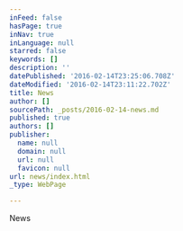 ```yaml
---
inFeed: false
hasPage: true
inNav: true
inLanguage: null
starred: false
keywords: []
description: ''
datePublished: '2016-02-14T23:25:06.708Z'
dateModified: '2016-02-14T23:11:22.702Z'
title: News
author: []
sourcePath: _posts/2016-02-14-news.md
published: true
authors: []
publisher:
  name: null
  domain: null
  url: null
  favicon: null
url: news/index.html
_type: WebPage

---
```

News